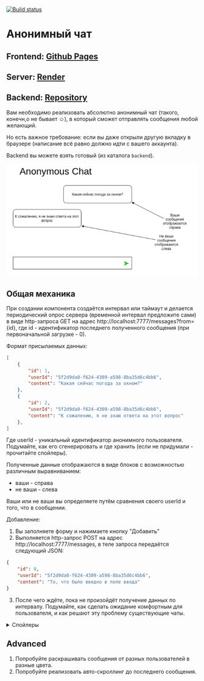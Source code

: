 [![Build status](https://ci.appveyor.com/api/projects/status/luggm982jmfsqqtj/branch/master?svg=true)](https://ci.appveyor.com/project/Sergius92739/ra-6-3-lifecycle-http-chat-frontend/branch/master)

# Анонимный чат

## Frontend:  <a href="https://sergius92739.github.io/ra-6.3-lifecycle_http-chat-frontend/">Github Pages</a>

## Server:  <a href="https://ra-6-3-lifecycle-http-chat-backend.onrender.com">Render</a>

## Backend: <a href="https://github.com/Sergius92739/ra-6.3-lifecycle_http-chat-backend">Repository</a>

Вам необходимо реализовать абсолютно анонимный чат (такого, конечн,о не бывает ☺), в который сможет отправлять сообщения любой желающий.

Но есть важное требование: если вы даже открыли другую вкладку в браузере (написание всё равно должно идти с вашего аккаунта).

Backend вы можете взять готовый (из каталога `backend`).

![Chat](./assets/chat.png)

## Общая механика

При создании компонента создаётся интервал или таймаут и делается периодический опрос сервера (временной интервал предложите сами) в виде http-запроса GET на адрес http://localhost:7777/messages?from={id}, где id - идентификатор последнего полученного сообщения (при первоначальной загрузке - 0).

Формат присылаемых данных:
```json
[
    {
        "id": 1,
        "userId": "5f2d9da0-f624-4309-a598-8ba35d6c4bb6",
        "content": "Какая сейчас погода за окном?"
    },
    {
        "id": 2,
        "userId": "5f2d9da0-f624-4309-a598-8ba35d6c4bb6",
        "content": "К сожалению, я не знаю ответа на этот вопрос"
    },
]
```
Где userId - уникальный идентификатор анонимного пользователя. Подумайте, как его сгенерировать и где хранить (если не придумали - прочитайте спойлеры).

Полученные данные отображаются в виде блоков с возможностью различным выравниванием:
* ваши - справа
* не ваши - слева

Ваши или не ваши вы определяете путём сравнения своего userId и того, что в сообщении.

Добавление:
1. Вы заполняете форму и нажимаете кнопку "Добавить"
1. Выполняется http-запрос POST на адрес http://localhost:7777/messages, в теле запроса передаётся следующий JSON:
```json
{
    "id": 0,
    "userId": "5f2d9da0-f624-4309-a598-8ba35d6c4bb6",
    "content": "То, что было введно в поле ввода"
}
```
3. После чего ждёте, пока не произойдёт получение данных по интервалу. Подумайте, как сделать ожидание комфортным для пользователя, и как решают эту проблему существующие чаты.

<details>
  <summary>Спойлеры</summary>
  
  Добиться уникальности "анонимов" можно просто записав в local/sessionStorage случайно сгенерированный id (nanoid, uuid). И использовать его для отправки и получения данных.

  Подумайте, какие уязвимости в безопасности создаёт подобная схема, и возможна ли отправка сообщений от лица другого пользователя?

  Подумайте над тем, как это можно предотвратить?
</details>

## Advanced

1. Попробуйте раскрашивать сообщения от разных пользователей в разные цвета.
1. Попробуйте реализовать авто-скроллинг до последнего сообщения.
